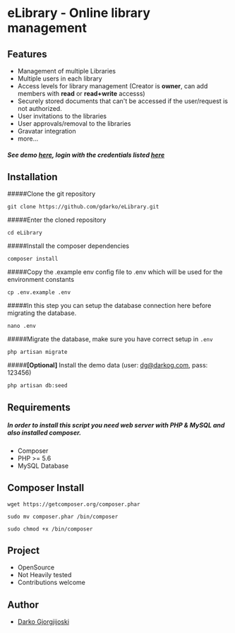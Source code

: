 # eLibrary - Online library management

## Features
* Management of multiple Libraries
* Multiple users in each library
* Access levels for library management (Creator is **owner**, can add members with **read** or **read+write** accesss)
* Securely stored documents that can't be accessed if the user/request is not authorized.
* User invitations to the libraries
* User approvals/removal to the libraries
* Gravatar integration
* more...

##### See demo [here](http://elibrary.apps.darkog.com/), login with the credentials listed [here](https://github.com/gdarko/eLibrary/blob/master/database/seeds/UserSeeder.php)

## Installation

#####Clone the git repository
```
git clone https://github.com/gdarko/eLibrary.git
```
#####Enter the cloned repository

```
cd eLibrary
```

#####Install the composer dependencies

```
composer install
```

#####Copy the .example env config file to .env which will be used for the environment constants
```
cp .env.example .env
```

#####In this step you can setup the database connection here before migrating the database.
``` 
nano .env
```

#####Migrate the database, make sure you have correct setup in ```.env```
```
php artisan migrate
```

#####**[Optional]** Install the demo data (user: dg@darkog.com, pass: 123456)
``` 
php artisan db:seed
```

## Requirements

##### In order to install this script you need web server with PHP & MySQL and also installed composer.

* Composer
* PHP >= 5.6
* MySQL Database

## Composer Install
``` 
wget https://getcomposer.org/composer.phar
```
``` 
sudo mv composer.phar /bin/composer 
```
``` 
sudo chmod +x /bin/composer
```


## Project
* OpenSource
* Not Heavily tested
* Contributions welcome


## Author
* [Darko Gjorgjijoski](http://github.com/gdarko)
